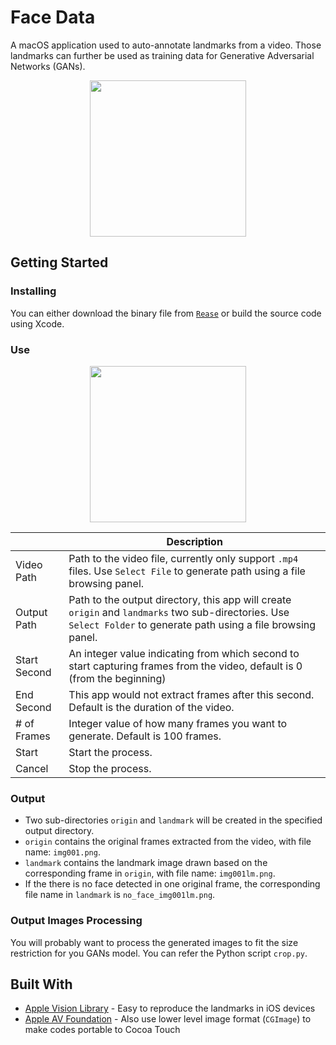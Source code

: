 # Face Data

A macOS application used to auto-annotate landmarks from a video. Those landmarks can further be used as training data for Generative Adversarial Networks (GANs).

<p align="center">
	<img src="https://i.imgur.com/a7aFhEU.gif" height="250">
</p>

## Getting Started

### Installing

You can either download the binary file from [`Rease`](https://github.com/xiaohk/FaceData/releases) or build the source code using Xcode.

### Use

<p align="center">
	<img src="https://i.imgur.com/FEVY2Pu.png" height="250">
</p>


|              | Description                                                                                                                                                        |
|--------------|--------------------------------------------------------------------------------------------------------------------------------------------------------------------|
| Video Path   | Path to the video file, currently only support `.mp4` files. Use `Select File` to generate path using a file browsing panel.                                       |
| Output Path  | Path to the output directory, this app will create `origin` and `landmarks` two sub-directories. Use `Select Folder` to generate path using a file browsing panel. |
| Start Second | An integer value indicating from which second to start capturing frames from the video, default is 0 (from the beginning)                                          |
| End Second   | This app would not extract frames after this second. Default is the duration of the video.                                                                         |
| # of Frames  | Integer value of how many frames you want to generate. Default is 100 frames.                                                                                      |
| Start        | Start the process.                                                                                                                                                 |
| Cancel       | Stop the process.                                                                                                                                                  |

### Output

- Two sub-directories `origin` and `landmark` will be created in the specified output directory.
- `origin` contains the original frames extracted from the video, with file name: `img001.png`.
- `landmark` contains the landmark image drawn based on the corresponding frame in `origin`, with file name: `img001lm.png`.
- If the there is no face detected in one original frame, the corresponding file name in `landmark` is `no_face_img001lm.png`.

### Output Images Processing

You will probably want to process the generated images to fit the size restriction for you GANs model. You can refer the Python script `crop.py`.

## Built With

* [Apple Vision Library](https://developer.apple.com/documentation/vision) - Easy to reproduce the landmarks in iOS devices
* [Apple AV Foundation](https://developer.apple.com/av-foundation/) - Also use lower level image format (`CGImage`) to  make codes portable to Cocoa Touch


